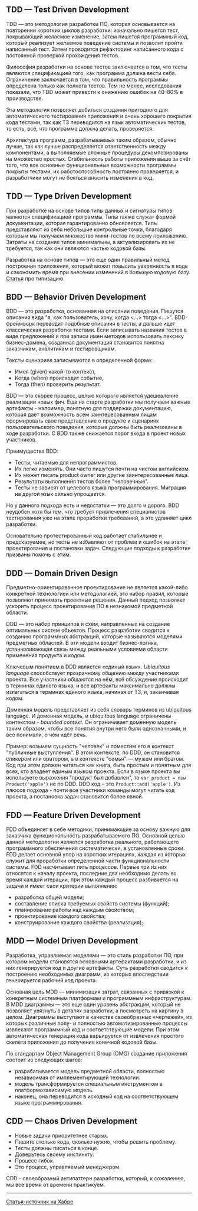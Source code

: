 ## TDD — Test Driven Development

TDD — это методология разработки ПО, которая основывается на повторении коротких циклов разработки: изначально пишется тест, покрывающий желаемое изменение, затем пишется программный код, который реализует желаемое поведение системы и позволит пройти написанный тест. Затем проводится рефакторинг написанного кода с постоянной проверкой прохождения тестов.

Философия разработки на основе тестов заключается в том, что тесты являются спецификацией того, как программа должна вести себя. Ограничение заключается в том, что правильность программы определена только как полнота тестов. Тем не менее, исследования показали, что TDD может привести к снижению ошибок на 40–80% в производстве.

Эта методология позволяет добиться создания пригодного для автоматического тестирования приложения и очень хорошего покрытия кода тестами, так как ТЗ переводится на язык автоматических тестов, то есть, всё, что программа должна делать, проверяется.

Архитектура программ, разрабатываемых таким образом, обычно лучше, так как лучше распределяется ответственность между компонентами, а выполняемые сложные процедуры декомпозированы на множество простых. Стабильность работы приложения выше за счёт того, что все основные функциональные возможности программы покрыты тестами, их работоспособность постоянно проверяется, и разработчики могут не бояться вносить изменения в код.

## TDD — Type Driven Development

При разработке на основе типов типы данных и сигнатуры типов являются спецификацией программы. Типы также служат формой документации, которая гарантированно обновляется. Типы представляют из себя небольшие контрольные точки, благодаря которым мы получаем множество мини-тестов по всему приложению. Затраты на создание типов минимальны, а актуализировать их не требуется, так как они являются частью кодовой базы.

Разработка на основе типов — это еще один правильный метод построения приложения, который может повысить уверенность в коде и сэкономить время при внесении изменений в большую кодовую базу. [Статья](https://habr.com/ru/post/161205/) про типизацию.

## BDD — Behavior Driven Development

BDD — это разработка, основанная на описании поведения. Пишутся описания вида "я, как пользователь, хочу, когда <…> тогда <…>". BDD-фреймворк переводит подобные описания в тесты, а дальше идет классическая разработка тестами. Если записывать названия тестов в виде предложений и при записи имен методов использовать лексику бизнес-домена, созданная документация становится понятна заказчикам, аналитикам и тестировщикам.

Тексты сценариев записываются в определенной форме:

- Имея (given) какой-то контекст,
- Когда (when) происходит событие,
- Тогда (then) проверить результат.

BDD — это скорее процесс, целью которого является удешевление реализации новых фич. Еще на старте разработки мы получаем важные артефакты - например, понятную для поддержки документацию, которая дает возможность всем заинтересованным лицам сформировать свое представление о продукте и сценариях пользовательского поведения, которые должны быть реализованы в ходе разработки. С BDD также снижается порог входа в проект новых участников.

Преимущества BDD:

- Тесты, читаемые для непрограммистов.
- Их легко изменять. Они часто пишутся почти на чистом английском.
- Их может писать product owner или другие заинтересованные лица.
- Результаты выполнения тестов более "человечные".
- Тесты не зависят от целевого языка программирования. Миграция на другой язык сильно упрощается.

Но у данного подхода есть и недостатки — это долго и дорого. BDD неудобен хотя бы тем, что требует привлечения специалистов тестирования уже на этапе проработки требований, а это удлиняет цикл разработки.

Основательно протестированный код работает стабильнее и предсказуемее, но тесты не избавляют от проблем и ошибок на этапе проектирования и постановки задач. Следующие подходы к разработке призваны помочь с этим.

## DDD — Domain Driven Design

Предметно-ориентированное проектирование не является какой-либо конкретной технологией или методологией, это набор правил, которые позволяют принимать проектные решения. Данный подход позволяет ускорить процесс проектирования ПО в незнакомой предметной области.

DDD — это набор принципов и схем, направленных на создание оптимальных систем объектов. Процесс разработки сводится к созданию программных абстракций, которые называются моделями предметных областей. В эти модели входит бизнес-логика, устанавливающая связь между реальными условиями области применения продукта и кодом.

Ключевым понятием в DDD является «единый язык». *Ubiquitous language* способствует прозрачному общению между участниками проекта. Все участники общаются на нём, всё обсуждение происходит в терминах единого языка, и все артефакты максимально должны излагаться в терминах единого языка, начиная от ТЗ, и, заканчивая кодом.

Доменная модель представляет из себя словарь терминов из ubiquitous language. И доменная модель, и ubiquitous language ограничены контекстом - *bounded context*. Он ограничивает доменную модель таким образом, чтобы все понятия внутри него были однозначными, и все понимали, о чём идёт речь.

Пример: возьмем сущность "человек" и поместим его в контекст "публичные выступления". В этом контексте, по DDD, он становится спикером или оратором, а в контексте "семья" — мужем или братом. Код при этом должен читаться как книга, быть простым и понятным для всех, кто владеет единым языком проекта. Если в языке проекта вы используете выражения "продукт был добавлен", то `var product = new Product('apple')` не по DDD. DDD код – это `Product::add('apple')`. Из плюсов подхода - почти все участники команды могут читать код проекта, а постановка задач становится более явной.

## FDD — Feature Driven Development

FDD объединяет в себе методики, принимающие за основу важную для заказчика функциональность разрабатываемого ПО. Основной целью данной методологии является разработка реального, работающего программного обеспечения систематически, в установленные сроки. FDD делает основной упор на коротких итерациях, каждая из которых служит для проработки определенной части функциональности системы. FDD насчитывает пять процессов. Первые три из них относятся к началу проекта, последние два необходимо делать во время каждой итерации, при этом каждый процесс разбивается на задачи и имеет свои критерии выполнения:

- разработка общей модели;
- составление списка требуемых свойств системы (функций);
- планирование работы над каждым свойством;
- проектирование каждого свойства;
- конструирование каждого свойства (реализация);

## MDD — Model Driven Development

Разработка, управляемая моделями — это стиль разработки ПО, при котором модели становятся основными артефактами разработки, и из них генерируется код и другие артефакты. Суть разработки сводится к построению необходимых диаграмм, из которых впоследствии генерируется рабочий код проекта.

Основная цель MDD — минимизация затрат, связанных с привязкой к конкретным системным платформам и программным инфраструктурам. В MDD диаграммы — это еще один уровень абстракции, который не позволяет увязнуть в деталях разработки, а посмотреть на картину в целом. Диаграммы выступают в качестве своеобразных «чертежей», из которых различные полу- и полностью автоматизированные процессы извлекают программный код и соответствующие модели. При этом автоматическая генерация кода варьируется от извлечения простого скелета приложения до получения конечной кодовой базы.

По стандартам Object Management Group (OMG) создание приложения состоит из следующих шагов:
- разрабатывается модель предметной области, полностью независимая от имплементирующей технологии.
- модель трансформируется специальным инструментом в платформозависимую модель.
- наконец, она переводится в исходный код на соответствующем языке программирования.

## CDD — Chaos Driven Development

- Новые задачи приоритетнее старых.
- Пишите столько кода, сколько нужно, чтобы решить проблему.
- Тесты должны писаться в конце.
- Доверьтесь своему инстинкту.
- Процесс гибок.
- Это процесс, управляемый менеджером.

CDD - своеобразный антипаттерн разработки, который, к сожалению, мы все время от времени практикуем.

---
[Статья-источник на Хабре](https://habr.com/ru/post/459620/)
